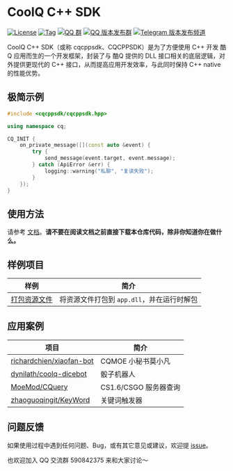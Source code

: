 # CoolQ C++ SDK

[![License](https://img.shields.io/github/license/cqmoe/cqcppsdk.svg)](LICENSE)
[![Tag](https://img.shields.io/github/v/tag/cqmoe/cqcppsdk)](https://github.com/cqmoe/cqcppsdk/releases)
[![QQ 群](https://img.shields.io/badge/qq%E7%BE%A4-590842375-orange.svg)](https://jq.qq.com/?_wv=1027&k=54T1cZB)
[![QQ 版本发布群](https://img.shields.io/badge/%E7%89%88%E6%9C%AC%E5%8F%91%E5%B8%83%E7%BE%A4-218529254-green.svg)](https://jq.qq.com/?_wv=1027&k=5Nl0zhE)
[![Telegram 版本发布频道](https://img.shields.io/badge/%E7%89%88%E6%9C%AC%E5%8F%91%E5%B8%83%E9%A2%91%E9%81%93-join-green.svg)](https://t.me/cqhttp_release)

CoolQ C++ SDK（或称 cqcppsdk、CQCPPSDK）是为了方便使用 C++ 开发 酷Q 应用而生的一个开发框架，封装了与 酷Q 提供的 DLL 接口相关的底层逻辑，对外提供更现代的 C++ 接口，从而提高应用开发效率，与此同时保持 C++ native 的性能优势。

## 极简示例

```cpp
#include <cqcppsdk/cqcppsdk.hpp>

using namespace cq;

CQ_INIT {
    on_private_message([](const auto &event) {
        try {
            send_message(event.target, event.message);
        } catch (ApiError &err) {
            logging::warning("私聊", "复读失败");
        }
    });
}
```

## 使用方法

请参考 [文档](https://cqcppsdk.cqp.moe/)。**请不要在阅读文档之前直接下载本仓库代码，除非你知道你在做什么。**

## 样例项目

样例 | 简介
--- | ---
[打包资源文件](https://github.com/cqmoe/cqcppsdk-example-packing-resources) | 将资源文件打包到 `app.dll`，并在运行时解包

## 应用案例

项目 | 简介
--- | ---
[richardchien/xiaofan-bot](https://github.com/richardchien/xiaofan-bot) | CQMOE 小秘书莫小凡
[dynilath/coolq-dicebot](https://github.com/dynilath/coolq-dicebot) | 骰子机器人
[MoeMod/CQuery](https://github.com/MoeMod/CQuery) | CS1.6/CSGO 服务器查询
[zhaoguoqingit/KeyWord](https://github.com/zhaoguoqingit/KeyWord) | 关键词触发器

## 问题反馈

如果使用过程中遇到任何问题、Bug，或有其它意见或建议，欢迎提 [issue](https://github.com/cqmoe/cqcppsdk/issues/new)。

也欢迎加入 QQ 交流群 590842375 来和大家讨论～
